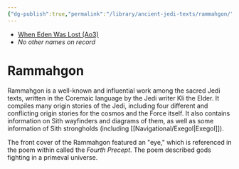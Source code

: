 ```yaml
---
{"dg-publish":true,"permalink":"/library/ancient-jedi-texts/rammahgon/","tags":["library"],"dgHomeLink":false}
---
```


- [When Eden Was Lost (Ao3)](https://archiveofourown.org/works/19334440/chapters/45992584)
- *No other names on record*
# Rammahgon

Rammahgon is a well-known and influential work among the sacred Jedi texts, written in the Coremaic language by the Jedi writer Kli the Elder. It compiles many origin stories of the Jedi, including four different and conflicting origin stories for the cosmos and the Force itself. It also contains information on Sith wayfinders and diagrams of them, as well as some information of Sith strongholds (including [[Navigational/Exegol\|Exegol]]).

The front cover of the Rammahgon featured an "eye," which is referenced in the poem within called the *Fourth Precept*. The poem described gods fighting in a primeval universe. 


